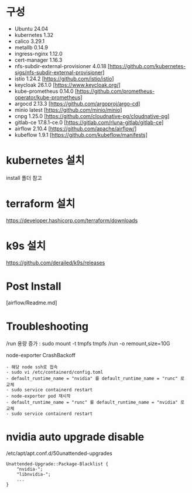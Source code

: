 # 구성

- Ubuntu                            24.04
- kubernetes                        1.32
- calico                            3.29.1
- metallb                           0.14.9
- ingress-nginx                     1.12.0
- cert-manager                      1.16.3
- nfs-subdir-external-provisioner   4.0.18      [https://github.com/kubernetes-sigs/nfs-subdir-external-provisioner]
- istio                             1.24.2      [https://github.com/istio/istio]
- keycloak                          26.1.0      [https://www.keycloak.org/]
- kube-prometheus                   0.14.0      [https://github.com/prometheus-operator/kube-prometheus]
- argocd                            2.13.3      [https://github.com/argoproj/argo-cd]
- minio                             latest      [https://github.com/minio/minio]
- cnpg                              1.25.0      [https://github.com/cloudnative-pg/cloudnative-pg]
- gitlab-ce                         17.8.1-ce.0 [https://gitlab.com/rluna-gitlab/gitlab-ce]
- airflow                           2.10.4      [https://github.com/apache/airflow/]
- kubeflow                          1.9.1       [https://github.com/kubeflow/manifests]

# kubernetes 설치

install 폴더 참고

# terraform 설치

https://developer.hashicorp.com/terraform/downloads

# k9s 설치

https://github.com/derailed/k9s/releases

# Post Install

[airflow/Readme.md]

# Troubleshooting

/run 용량 증가 : sudo mount -t tmpfs tmpfs /run -o remount,size=10G

node-exporter CrashBackoff

    - 해당 node ssh로 접속
    - sudo vi /etc/containerd/config.toml
    - default_runtime_name = "nvidia" 를 default_runtime_name = "runc" 로 교체
    - sudo service containerd restart
    - node-exporter pod 재시작
    - default_runtime_name = "runc" 를 default_runtime_name = "nvidia" 로 교체
    - sudo service containerd restart

# nvidia auto upgrade disable

/etc/apt/apt.conf.d/50unattended-upgrades

    Unattended-Upgrade::Package-Blacklist {
        "nvidia-";
        "libnvidia-";
        ...
    }

